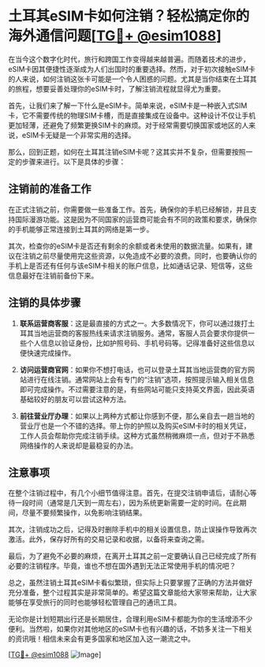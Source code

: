 # 土耳其eSIM卡如何注销？轻松搞定你的海外通信问题[[TG💪+ @esim1088](https://t.me/s/esim1088)]

在当今这个数字化时代，旅行和跨国工作变得越来越普遍。而随着技术的进步，eSIM卡因其便捷性逐渐成为人们出国时的重要选择。然而，对于初次接触eSIM卡的人来说，如何注销这张卡可能是一个令人困惑的问题。尤其是当你结束在土耳其的旅程，想要妥善处理你的eSIM卡时，了解注销流程就显得尤为重要。

首先，让我们来了解一下什么是eSIM卡。简单来说，eSIM卡是一种嵌入式SIM卡，它不需要传统的物理SIM卡槽，而是直接集成在设备中。这种设计不仅让手机更加轻薄，还避免了频繁更换SIM卡的麻烦。对于经常需要切换国家或地区的人来说，eSIM卡无疑是一个非常实用的选择。

那么，回到正题，如何在土耳其注销eSIM卡呢？这其实并不复杂，但需要按照一定的步骤来进行。以下是具体的步骤：

## 注销前的准备工作

在正式注销之前，你需要做一些准备工作。首先，确保你的手机已经解锁，并且支持国际漫游功能。这是因为不同国家的运营商可能会有不同的政策和要求，确保你的手机能够正常连接到土耳其的网络是第一步。

其次，检查你的eSIM卡是否还有剩余的余额或者未使用的数据流量。如果有，建议在注销之前尽量使用完这些资源，以免造成不必要的浪费。同时，也要确认你的手机上是否还有任何与该eSIM卡相关的账户信息，比如通话记录、短信等，这些信息最好在注销前备份下来。

## 注销的具体步骤

1. **联系运营商客服**：这是最直接的方式之一。大多数情况下，你可以通过拨打土耳其当地运营商的客服热线来请求注销服务。通常，客服人员会要求你提供一些个人信息以验证身份，比如护照号码、手机号码等。记得准备好这些信息以便快速完成操作。

2. **访问运营商官网**：如果你不想打电话，也可以登录土耳其当地运营商的官方网站进行在线注销。通常网站上会有专门的“注销”选项，按照提示输入相关信息即可完成操作。不过需要注意的是，有些网站可能只支持英文界面，因此英语基础较好的朋友可以尝试这种方法。

3. **前往营业厅办理**：如果以上两种方式都让你感到不便，那么亲自去一趟当地的营业厅也是一个不错的选择。带上你的护照以及购买eSIM卡时的相关凭证，工作人员会帮助你完成注销手续。这种方式虽然稍微麻烦一点，但对于不熟悉网络操作的人来说却是最稳妥的办法。

## 注意事项

在整个注销过程中，有几个小细节值得注意。首先，在提交注销申请后，请耐心等待一段时间（通常是几天到一周左右），因为系统更新需要一定的时间。在此期间，尽量不要频繁操作，以免影响注销结果。

其次，注销成功之后，记得及时删除手机中的相关设置信息，防止误操作导致再次激活。此外，保存好所有的交易记录和收据，以备将来查询之需。

最后，为了避免不必要的麻烦，在离开土耳其之前一定要确认自己已经完成了所有必要的注销程序。毕竟，谁也不想在国外遇到无法正常使用手机的情况吧？

总之，虽然注销土耳其eSIM卡看似繁琐，但实际上只要掌握了正确的方法并做好充分准备，整个过程其实是非常简单的。希望这篇文章能给大家带来帮助，让大家能够在享受旅行的同时也能够轻松管理自己的通讯工具。

无论你是计划短期出行还是长期居住，合理利用eSIM卡都能为你的生活增添不少便利。当然啦，如果你对其他地区的eSIM卡也有兴趣的话，不妨多关注一下相关的资讯哦！相信未来会有更多国家和地区加入这一潮流之中。

[[TG💪+ @esim1088](https://t.me/s/esim1088) ![Image](https://i.postimg.cc/4NQfJmqS/Snipaste-2025-05-13-00-14-12.png)]